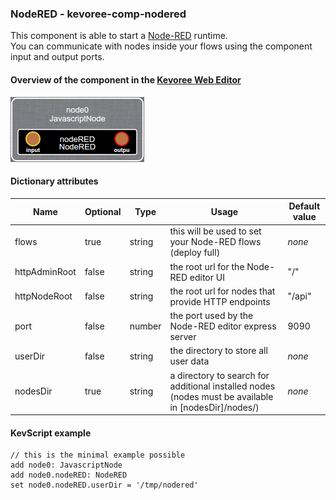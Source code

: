 ### NodeRED - kevoree-comp-nodered

This component is able to start a [Node-RED](http://nodered.org/) runtime.  
You can communicate with nodes inside your flows using the component input and output ports.

#### Overview of the component in the [Kevoree Web Editor](http://editor.kevoree.org)
![TypeDefinition UI](.readme/typedef_ui.png)

#### Dictionary attributes
Name          | Optional      | Type          | Usage                                                       | Default value
------------- | ------------- | ------------- | ----------------------------------------------------------- | ---------------
flows         | true          | string        | this will be used to set your Node-RED flows (deploy full)  | _none_
httpAdminRoot | false         | string        | the root url for the Node-RED editor UI                     | "/"
httpNodeRoot  | false         | string        | the root url for nodes that provide HTTP endpoints          | "/api"
port          | false         | number        | the port used by the Node-RED editor express server         | 9090
userDir       | false         | string        | the directory to store all user data                        | _none_
nodesDir      | true         | string         | a directory to search for additional installed nodes (nodes must be available in [nodesDir]/nodes/)                        | _none_

#### KevScript example

```
// this is the minimal example possible
add node0: JavascriptNode
add node0.nodeRED: NodeRED
set node0.nodeRED.userDir = '/tmp/nodered'
```
